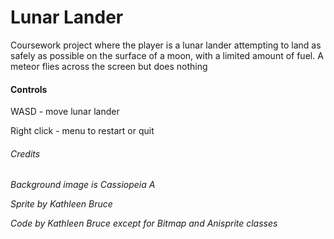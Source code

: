 # Lunar Lander

Coursework project where the player is a lunar lander attempting to land as safely as possible 
on the surface of a moon, with a limited amount of fuel. A meteor flies across the screen but does nothing

#### Controls 
WASD - move lunar lander

Right click - menu to restart or quit

###### Credits
*Background image is Cassiopeia A*

*Sprite by Kathleen Bruce*

*Code by Kathleen Bruce except for Bitmap and Anisprite classes*
